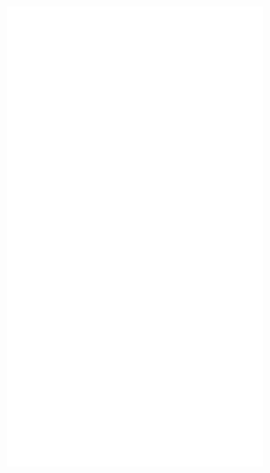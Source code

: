 [<img alt="🦑" src="https://github.com/lowlighter/lowlighter/blob/master/metrics.svg">](https://github.com/lowlighter/metrics)
